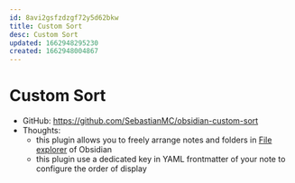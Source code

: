 ```yaml
---
id: 8avi2gsfzdzgf72y5d62bkw
title: Custom Sort
desc: Custom Sort
updated: 1662948295230
created: 1662948004867
---
```

# Custom Sort

- GitHub: https://github.com/SebastianMC/obsidian-custom-sort
- Thoughts:
    - this plugin allows you to freely arrange notes and folders in [File explorer](https://help.obsidian.md/Plugins/File+explorer) of Obsidian
    - this plugin use a dedicated key in YAML frontmatter of your note to configure the order of display